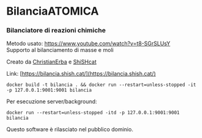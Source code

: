 # BilanciaATOMICA

### Bilanciatore di reazioni chimiche

Metodo usato: https://www.youtube.com/watch?v=t8-SGrSLUsY \
Supporto al bilanciamento di masse e moli

Creato da [ChristianErba](https://github.com/ChristianErba) e [ShiSHcat](https://github.com/shishcat)

Link: [https://bilancia.shish.cat/](https://bilancia.shish.cat/)


`docker build -t bilancia . && docker run --restart=unless-stopped -it -p 127.0.0.1:9001:9001 bilancia`

Per esecuzione server/background:

`docker run --restart=unless-stopped -itd -p 127.0.0.1:9001:9001 bilancia`

Questo software è rilasciato nel pubblico dominio.
